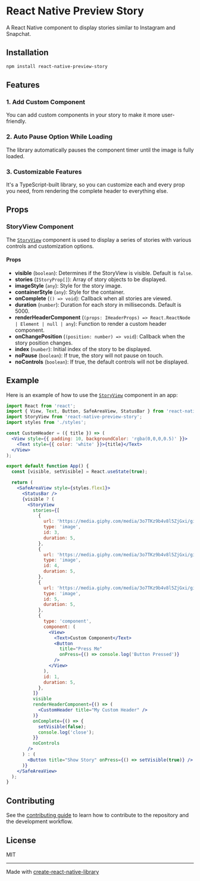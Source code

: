 # React Native Preview Story

A React Native component to display stories similar to Instagram and Snapchat.

## Installation

```sh
npm install react-native-preview-story
```

## Features

### 1. Add Custom Component

You can add custom components in your story to make it more user-friendly.

### 2. Auto Pause Option While Loading

The library automatically pauses the component timer until the image is fully loaded.

### 3. Customizable Features

It's a TypeScript-built library, so you can customize each and every prop you need, from rendering the complete header to everything else.

## Props

### StoryView Component

The [`StoryView`](https://github.com/omduragkar/react-native-preview-story.git) component is used to display a series of stories with various controls and customization options.

#### Props

- **visible** (`boolean`): Determines if the StoryView is visible. Default is `false`.
- **stories** (`IStoryProp[]`): Array of story objects to be displayed.
- **imageStyle** (`any`): Style for the story image.
- **containerStyle** (`any`): Style for the container.
- **onComplete** (`() => void`): Callback when all stories are viewed.
- **duration** (`number`): Duration for each story in milliseconds. Default is 5000.
- **renderHeaderComponent** (`(props: IHeaderProps) => React.ReactNode | Element | null | any`): Function to render a custom header component.
- **onChangePosition** (`(position: number) => void`): Callback when the story position changes.
- **index** (`number`): Initial index of the story to be displayed.
- **noPause** (`boolean`): If true, the story will not pause on touch.
- **noControls** (`boolean`): If true, the default controls will not be displayed.

## Example

Here is an example of how to use the [`StoryView`](https://github.com/omduragkar/react-native-preview-story/tree/main/example/src/app) component in an app:

```jsx
import React from 'react';
import { View, Text, Button, SafeAreaView, StatusBar } from 'react-native';
import StoryView from 'react-native-preview-story';
import styles from './styles';

const CustomHeader = ({ title }) => (
  <View style={{ padding: 10, backgroundColor: 'rgba(0,0,0,0.5)' }}>
    <Text style={{ color: 'white' }}>{title}</Text>
  </View>
);

export default function App() {
  const [visible, setVisible] = React.useState(true);

  return (
    <SafeAreaView style={styles.flex1}>
      <StatusBar />
      {visible ? (
        <StoryView
          stories={[
            {
              url: 'https://media.giphy.com/media/3o7TKz9b4v8l5ZjGxi/giphy.gif',
              type: 'image',
              id: 3,
              duration: 5,
            },
            {
              url: 'https://media.giphy.com/media/3o7TKz9b4v8l5ZjGxi/giphy.gif',
              type: 'image',
              id: 4,
              duration: 5,
            },
            {
              url: 'https://media.giphy.com/media/3o7TKz9b4v8l5ZjGxi/giphy.gif',
              type: 'image',
              id: 5,
              duration: 5,
            },
            {
              type: 'component',
              component: (
                <View>
                  <Text>Custom Component</Text>
                  <Button
                    title="Press Me"
                    onPress={() => console.log('Button Pressed')}
                  />
                </View>
              ),
              id: 1,
              duration: 5,
            },
          ]}
          visible
          renderHeaderComponent={() => (
            <CustomHeader title="My Custom Header" />
          )}
          onComplete={() => {
            setVisible(false);
            console.log('close');
          }}
          noControls
        />
      ) : (
        <Button title="Show Story" onPress={() => setVisible(true)} />
      )}
    </SafeAreaView>
  );
}
```

## Contributing

See the [contributing guide](CONTRIBUTING.md) to learn how to contribute to the repository and the development workflow.

## License

MIT

---

Made with [create-react-native-library](https://github.com/callstack/react-native-builder-bob)


